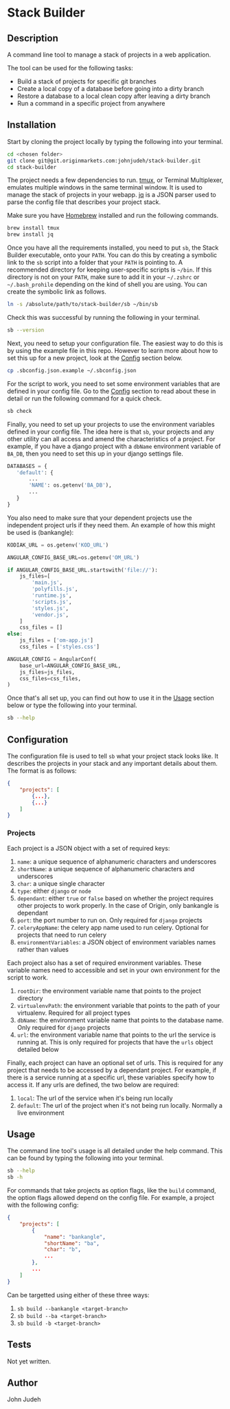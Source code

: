 # Stack Builder


## Description

A command line tool to manage a stack of projects in a web application.

The tool can be used for the following tasks:
 * Build a stack of projects for specific git branches
 * Create a local copy of a database before going into a dirty branch
 * Restore a database to a local clean copy after leaving a dirty branch
 * Run a command in a specific project from anywhere


## Installation

Start by cloning the project locally by typing the following into your terminal.

```bash
cd <chosen folder>
git clone git@git.originmarkets.com:johnjudeh/stack-builder.git
cd stack-builder
```

The project needs a few dependencies to run. [tmux](https://github.com/tmux/tmux/wiki), or Terminal
Multiplexer, emulates multiple windows in the same terminal window. It is used to manage the stack
of projects in your webapp. [jq](https://stedolan.github.io/jq/) is a JSON parser used to parse the
config file that describes your project stack.

Make sure you have [Homebrew](https://brew.sh/) installed and run the following commands.

```bash
brew install tmux
brew install jq
```

Once you have all the requirements installed, you need to put `sb`, the Stack Builder executable,
onto your `PATH`. You can do this by creating a symbolic link to the `sb` script into a folder
that your `PATH` is pointing to. A recommended directory for keeping user-specific scripts is
`~/bin`. If this directory is not on your `PATH`, make sure to add it in your `~/.zshrc` or
`~/.bash_prohile` depending on the kind of shell you are using. You can create the symbolic link as
follows.

```bash
ln -s /absolute/path/to/stack-builder/sb ~/bin/sb
```

Check this was successful by running the following in your terminal.

```bash
sb --version
```

Next, you need to setup your configuration file. The easiest way to do this is by using the
example file in this repo. However to learn more about how to set this up for a new project, look
at the [Config](#configuration) section below.

```bash
cp .sbconfig.json.example ~/.sbconfig.json
```

For the script to work, you need to set some environment variables that are defined in your config
file. Go to the [Config](#configuration) section to read about these in detail or run the following
command for a quick check.

```bash
sb check
```

Finally, you need to set up your projects to use the environment variables defined in your config
file. The idea here is that `sb`, your projects and any other utility can all access and amend the
characteristics of a project. For example, if you have a django project with a `dbName` environment
variable of `BA_DB`, then you need to set this up in your django settings file.

```python
DATABASES = {
   'default': {
       ...
       'NAME': os.getenv('BA_DB'),
       ...
   }
}
```

You also need to make sure that your dependent projects use the independent project urls if they
need them. An example of how this might be used is (bankangle):

```python
KODIAK_URL = os.getenv('KOD_URL')

ANGULAR_CONFIG_BASE_URL=os.getenv('OM_URL')

if ANGULAR_CONFIG_BASE_URL.startswith('file://'):
    js_files=[
        'main.js',
        'polyfills.js',
        'runtime.js',
        'scripts.js',
        'styles.js',
        'vendor.js',
    ]
    css_files = []
else:
    js_files = ['om-app.js']
    css_files = ['styles.css']

ANGULAR_CONFIG = AngularConf(
    base_url=ANGULAR_CONFIG_BASE_URL,
    js_files=js_files,
    css_files=css_files,
)
```

Once that's all set up, you can find out how to use it in the [Usage](#usage) section below or
type the following into your terminal.

```bash
sb --help
```


## Configuration

The configuration file is used to tell `sb` what your project stack looks like. It describes the
projects in your stack and any important details about them. The format is as follows:

```JSON
{
	"projects": [
		{...},
		{...}
	]
}
```

### Projects

Each project is a JSON object with a set of required keys:
 1. `name`: a unique sequence of alphanumeric characters and underscores
 2. `shortName`: a unique sequence of alphanumeric characters and underscores
 3. `char`: a unique single character
 4. `type`: either `django` or `node`
 5. `dependant`: either `true` or `false` based on whether the project requires other
projects to work properly. In the case of Origin, only bankangle is dependant
 6. `port`: the port number to run on. Only required for `django` projects
 7. `celeryAppName`: the celery app name used to run celery. Optional for projects that need
to run celery
 8. `environmentVariables`: a JSON object of environment variables names rather than values

Each project also has a set of required environment variables. These variable names need to
accessible and set in your own environment for the script to work.
 1. `rootDir`: the environment variable name that points to the project directory
 2. `virtualenvPath`: the environment variable that points to the path of your virtualenv. Required for
all project types
 3. `dbName`: the environment variable name that points to the database name. Only required for
`django` projects
 4. `url`: the environment variable name that points to the url the service is running at. This
is only required for projects that have the `urls` object detailed below

Finally, each project can have an optional set of urls. This is required for any project that
needs to be accessed by a dependant project. For example, if there is a service running at a
specific url, these variables specify how to access it. If any urls are defined, the two below are
required:
 1. `local`: The url of the service when it's being run locally
 2. `default`: The url of the project when it's not being run locally. Normally a live
environment


## Usage

The command line tool's usage is all detailed under the help command. This can be found by typing
the following into your terminal.

```bash
sb --help
sb -h
```

For commands that take projects as option flags, like the `build` command, the option flags allowed
depend on the config file. For example, a project with the following config:

```JSON
{
	"projects": [
		{
			"name": "bankangle",
			"shortName": "ba",
			"char": "b",
			...
		},
		...
	]
}
```

Can be targetted using either of these three ways:
 1. `sb build --bankangle <target-branch>`
 2. `sb build --ba <target-branch>`
 3. `sb build -b <target-branch>`


## Tests

Not yet written.


## Author

John Judeh


